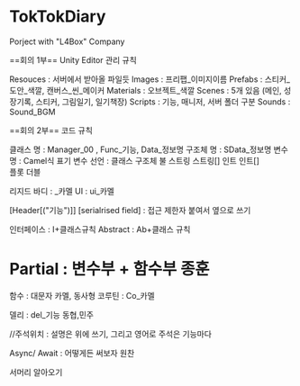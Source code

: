# TokTokDiary
Porject with "L4Box" Company


==회의 1부==
Unity Editor 관리 규칙

Resouces 	: 서버에서 받아올 파일듯
Images 		: 프리팹_이미지이름 
Prefabs		: 스티커_도안_색깔, 캔버스_씬_메이커
Materials		: 오브젝트_색깔
Scenes		: 5개 있음 (메인, 성장기록, 스티커, 그림일기, 일기책장)
Scripts		: 기능, 매니저, 서버 폴더 구분
Sounds		: Sound_BGM

==회의 2부==
코드 규칙

클래스 명 	: Manager_00 , Func_기능, Data_정보명
구조체 명		: SData_정보명
변수 명		: Camel식 표기
변수 선언 	: 클래스
		구조체
		불
		스트링
		스트링[]
		인트
		인트[]	
		플롯
		더블
	
리지드 바디 	: _카멜
UI		: ui_카멜

[Header[("기능")]]
[serialrised field]	: 접근 제한자 붙여서 옆으로 쓰기

인터페이스	: I+클래스규칙
Abstract		: Ab+클래스 규칙

Partial		: 변수부 + 함수부
종훈
=============

함수 		: 대문자 카멜, 동사형
코루틴		: Co_카멜

델리 		: del_기능
동협,민주


//주석위치 	: 설명은 위에 쓰기, 그리고 영어로 주석은 기능마다 

Async/ Await	: 어떻게든 써보자 
원찬


서머리 알아오기






 

